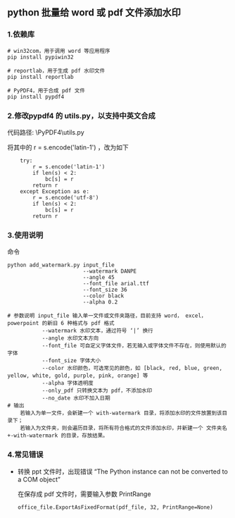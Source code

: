 ## python 批量给 word 或 pdf 文件添加水印

### 1.依赖库
```
# win32com，用于调用 word 等应用程序
pip install pypiwin32

# reportlab，用于生成 pdf 水印文件
pip install reportlab

# PyPDF4，用于合成 pdf 文件
pip install pypdf4
```

### 2.修改pypdf4 的 utils.py，以支持中英文合成
代码路径: \PyPDF4\utils.py

将其中的 r = s.encode('latin-1') ，改为如下
```
    try:
        r = s.encode('latin-1')            
        if len(s) < 2:
            bc[s] = r
        return r
    except Exception as e:
        r = s.encode('utf-8')
        if len(s) < 2:
            bc[s] = r
        return r
```

### 3.使用说明
命令
```
python add_watermark.py input_file 
                        --watermark DANPE
                        --angle 45
                        --font_file arial.ttf                        
                        --font_size 36
                        --color black
                        --alpha 0.2

# 参数说明 input_file 输入单一文件或文件夹路径，目前支持 word， excel， powerpoint 的新旧 6 种格式与 pdf 格式
           --watermark 水印文本，通过符号 ‘|’ 换行
           --angle 水印文本方向
           --font_file 可自定义字体文件，若无输入或字体文件不存在，则使用默认的字体
           --font_size 字体大小
           --color 水印颜色，可选常见的颜色，如 [black, red, blue, green, yellow, white, gold, purple, pink, orange] 等
           --alpha 字体透明度
           --only_pdf 只转换文本为 pdf，不添加水印
           --no_date 水印不加入日期
# 输出
    若输入为单一文件，会新建一个 with-watermark 目录，将添加水印的文件放置到该目录下；
    若输入为文件夹，则会遍历目录，将所有符合格式的文件添加水印，并新建一个 文件夹名+-with-watermark 的目录，存放结果。
```

### 4.常见错误
- 转换 ppt 文件时，出现错误 “The Python instance can not be converted to a COM object”
  
  在保存成 pdf 文件时，需要输入参数 PrintRange
  ```
  office_file.ExportAsFixedFormat(pdf_file, 32, PrintRange=None)
  ```
  